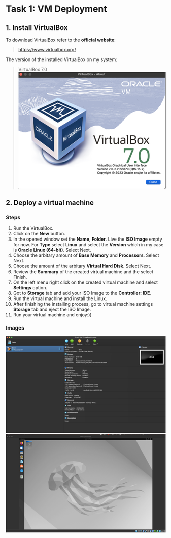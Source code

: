 # Task 1: VM Deployment

## 1. Install VirtualBox

To download VirtualBox refer to the **official website**:
> https://www.virtualbox.org/

The version of the installed VirtualBox on my system:
> VirtualBox 7.0
![alt VirtualBox version](./Images/vm-version.png)

## 2. Deploy a virtual machine

### Steps
1. Run the VirtualBox.
2. Click on the **New** button.
3. In the opened window set the **Name**, **Folder**.
Live the **ISO Image** empty for now.
For **Type** select **Linux** and select the **Version** which in my case is **Oracle Linux (64-bit)**. Select Next.
4. Choose the arbitary amount of **Base Memory** and **Processors**. Select Next.
5. Choose the amount of the arbitary **Virtual Hard Disk**. Select Next.
6. Review the **Summary** of the created virtual machine and the select Finish.
7. On the left menu right click on the created virtual machine and select **Settings** option.
8. Got to **Storage** tab and add your ISO Image to the **Controller: IDE**.
9. Run the virtual machine and install the Linux.
10. After finishing the installing process, go to virtual machine settings **Storage** tab and eject the ISO Image.
11. Run your virtual machine and enjoy:))

### Images

![alt VirtualBox information](./Images/vm-info.png)
![alt VirtualBox running](./Images/vm-run.png)
